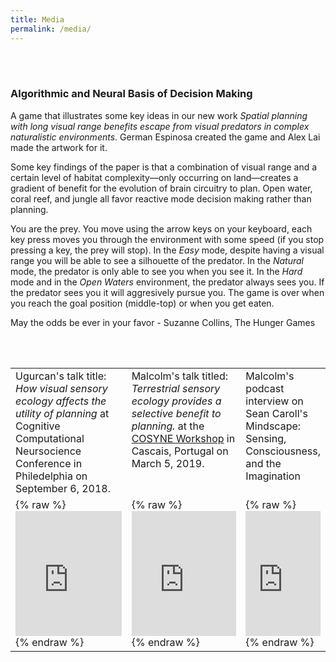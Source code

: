 ```yaml
---
title: Media
permalink: /media/
---
```

<br><br>

### Algorithmic and Neural Basis of Decision Making 

A game that illustrates some key ideas in our new work _Spatial planning with long visual range benefits escape from visual predators in complex naturalistic environments_. German Espinosa created the game and Alex Lai made the artwork for it.  

Some key findings of the paper is that a combination of visual range and a certain level of habitat complexity&mdash;only occurring on land&mdash;creates a gradient of benefit for the evolution of brain circuitry to plan. Open water, coral reef, and jungle all favor reactive mode decision making rather than planning. 

You are the prey. You move using the arrow keys on your keyboard, each key press moves you through the environment with some speed (if you stop pressing a key, the prey will stop). In the _Easy_ mode, despite having a visual range you will be able to see a silhouette of the predator. In the _Natural_ mode, the predator is only able to see you when you see it. In the _Hard_ mode and in the _Open Waters_ environment, the predator always sees you. If the predator sees you it will aggresively pursue you. The game is over when you reach the goal position (middle-top) or when you get eaten. 

May the odds be ever in your favor - Suzanne Collins, The Hunger Games



<br><br>

<table class="media">        
        <tr>
            <td valign="top" width="38%">
                    Ugurcan's talk title: <i> How visual sensory ecology affects the utility of planning</i>
                at Cognitive Computational Neursocience Conference in Philedelphia on September 6, 2018.</td>
            <td valign="top" width="38%">
                    Malcolm's talk titled: <i>Terrestrial sensory ecology provides a selective benefit to planning.</i>
                    at the 
                    <a href="https://www.cosyne.org/c/index.php?title=Workshops2019_naturalistic_decisions">COSYNE Workshop</a> 
                    in Cascais, Portugal on March 5, 2019.</td>
            <td valign="top" width="24%">
                Malcolm's podcast interview on Sean Caroll's Mindscape: 
                    Sensing, Consciousness, and the Imagination</td>
        </tr>       
        <tr>
            <td> {% raw %}
                <iframe width="100%" height="200px" src="https://www.youtube.com/embed/yKILeeI_9n0?start=22" frameborder="0" allow="accelerometer; autoplay; encrypted-media; gyroscope; picture-in-picture" allowfullscreen></iframe>
                {% endraw %}
            </td>
            <td> {% raw %}
                 <iframe width="100%" height="200px" src="https://www.youtube.com/embed/Q3H-5Z3-6gM" frameborder="0" allow="accelerometer; autoplay; encrypted-media; gyroscope; picture-in-picture" allowfullscreen></iframe>
                 {% endraw %}
            </td>
            <td> 
                    {% raw %}
                    <iframe src="https://art19.com/shows/sean-carrolls-mindscape/episodes/e1b941fa-0a10-4f73-8a5a-1d916290d413/embed?theme=dark-blue" width="100%" height="200px" frameborder="no" border="0" marginwidth="0" scrolling="yes"></iframe>
                    {% endraw %}
            </td>
        </tr>
</table>
